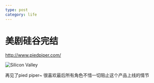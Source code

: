 ```yaml
---
type: post
category: life
---
```

# 美剧硅谷完结

http://www.piedpiper.com/

![Silicon Valley](https://img3.doubanio.com/view/photo/l/public/p2571694925.webp)

再见了pied piper~ 很喜欢最后所有角色不惜一切阻止这个产品上线的情节